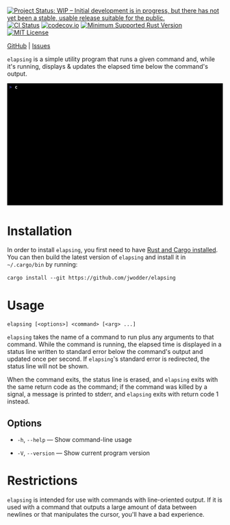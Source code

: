 [![Project Status: WIP – Initial development is in progress, but there has not yet been a stable, usable release suitable for the public.](https://www.repostatus.org/badges/latest/wip.svg)](https://www.repostatus.org/#wip)
[![CI Status](https://github.com/jwodder/elapsing/actions/workflows/test.yml/badge.svg)](https://github.com/jwodder/elapsing/actions/workflows/test.yml)
[![codecov.io](https://codecov.io/gh/jwodder/elapsing/branch/main/graph/badge.svg)](https://codecov.io/gh/jwodder/elapsing)
[![Minimum Supported Rust Version](https://img.shields.io/badge/MSRV-1.87-orange)](https://www.rust-lang.org)
[![MIT License](https://img.shields.io/github/license/jwodder/elapsing.svg)](https://opensource.org/licenses/MIT)

[GitHub](https://github.com/jwodder/elapsing) | [Issues](https://github.com/jwodder/elapsing/issues)

`elapsing` is a simple utility program that runs a given command and, while
it's running, displays & updates the elapsed time below the command's output.

![Recording of an example invocation](https://github.com/jwodder/elapsing/raw/main/example.gif)


Installation
============

In order to install `elapsing`, you first need to have [Rust and Cargo
installed](https://www.rust-lang.org/tools/install).  You can then build the
latest version of `elapsing` and install it in `~/.cargo/bin` by running:

    cargo install --git https://github.com/jwodder/elapsing


Usage
=====

    elapsing [<options>] <command> [<arg> ...]

`elapsing` takes the name of a command to run plus any arguments to that
command.  While the command is running, the elapsed time is displayed in a
status line written to standard error below the command's output and updated
once per second.  If `elapsing`'s standard error is redirected, the status line
will not be shown.

When the command exits, the status line is erased, and `elapsing` exits with
the same return code as the command; if the command was killed by a signal, a
message is printed to stderr, and `elapsing` exits with return code 1 instead.

Options
-------

- `-h`, `--help` — Show command-line usage

- `-V`, `--version` — Show current program version


Restrictions
============

`elapsing` is intended for use with commands with line-oriented output.  If it
is used with a command that outputs a large amount of data between newlines or
that manipulates the cursor, you'll have a bad experience.
